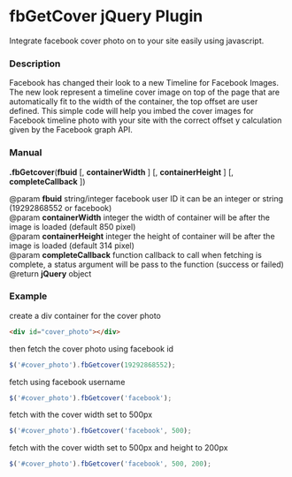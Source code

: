 fbGetCover jQuery Plugin
==========
Integrate facebook cover photo on to your site easily using javascript.

<h3>Description</h3>
Facebook has changed their look to a new Timeline for Facebook Images. The new look represent a timeline cover image on top of the page that are automatically fit to the width of the container, the top offset are user defined. This simple code will help you imbed the cover images for Facebook timeline photo with your site with the correct offset y calculation given by the Facebook graph API.

<h3>Manual</h3>
<b>.fbGetcover</b>(<b>fbuid</b> [, <b>containerWidth</b> ] [, <b>containerHeight</b> ] [, <b>completeCallback</b> ])

@param <b>fbuid</b> string/integer facebook user ID it can be an integer or string (19292868552 or facebook)<br>
@param <b>containerWidth</b> integer the width of container will be after the image is loaded (default 850 pixel)<br>
@param <b>containerHeight</b> integer the height of container will be after the image is loaded (default 314 pixel)<br>
@param <b>completeCallback</b> function callback to call when fetching is complete, a status argument will be pass to the function (success or failed)<br>
@return <b>jQuery</b> object

<h3>Example</h3>

create a div container for the cover photo 
```html
<div id="cover_photo"></div>
```
then fetch the cover photo using facebook id
```js
$('#cover_photo').fbGetcover(19292868552);
```
fetch using facebook username
```js
$('#cover_photo').fbGetcover('facebook');
```
fetch with the cover width set to 500px
```js
$('#cover_photo').fbGetcover('facebook', 500);
```
fetch with the cover width set to 500px and height to 200px
```js
$('#cover_photo').fbGetcover('facebook', 500, 200);
```
